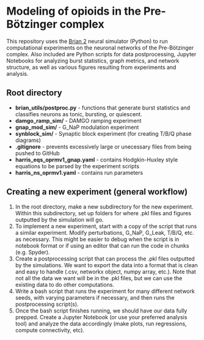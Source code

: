 # Modeling of opioids in the Pre-Bötzinger complex

This repository uses the [Brian 2](https://brian2.readthedocs.io/en/stable/) neural simulator (Python) to run computational experiments on the neuronal networks of the Pre-Bötzinger complex. Also included are Python scripts for data postprocessing, Jupyter Notebooks for analyzing burst statistics, graph metrics, and network structure, as well as various figures resulting from experiments and analysis.

## Root directory
- **brian_utils/postproc.py** - functions that generate burst statistics and classifies neurons as tonic, bursting, or quiescent.
- **damgo_ramp_sim/** - DAMGO ramping experiment
- **gnap_mod_sim/** - G_NaP modulation experiment
- **synblock_sim/** - Synaptic block experiment (for creating T/B/Q phase diagrams)
- **.gitignore** - prevents excessively large or unecessary files from being pushed to GitHub 
- **harris_eqs_oprmv1_gnap.yaml** - contains Hodgkin-Huxley style equations to be parsed by the experiment scripts 
- **harris_ns_oprmv1.yaml** - contains run parameters

## Creating a new experiment (general workflow)
1. In the root directory, make a new subdirectory for the new experiment. Within this subdirectory, set up folders for where .pkl files and figures outputted by the simulation will go.
2. To implement a new experiment, start with a copy of the script that runs a similar experiment. Modify perturbations, G_NaP, G_Leak, T/B/Q, etc. as necessary. This might be easier to debug when the script is in notebook format or if using an editor that can run the code in chunks (e.g. Spyder).
3. Create a postprocessing script that can process the .pkl files outputted by the simulations. We want to export the data into a format that is clean and easy to handle (.csv, networkx object, numpy array, etc.). Note that not all the data we want will be in the .pkl files, but we can use the existing data to do other computations.
4. Write a bash script that runs the experiment for many different network seeds, with varying parameters if necessary, and then runs the postprocessing script(s).
5. Once the bash script finishes running, we should have our data fully prepped. Create a Jupyter Notebook (or use your preferred analysis tool) and analyze the data accordingly (make plots, run regressions, compute connectivity, etc).



